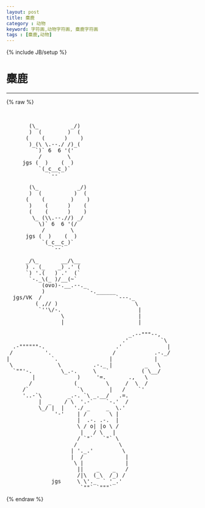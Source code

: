 ```yaml
---
layout: post
title: 麋鹿
category : 动物
keyword: 字符画,动物字符画, 麋鹿字符画
tags : [麋鹿,动物]
---
```

{% include JB/setup %}
# 麋鹿
---
{% raw %}
<pre>


       (\_          _/)
       )  (        )  (
      (    (      )    )
       )_(\ \.--./ /)_(
         `)` 6  6 &#039;(&#039;
          /        \
     jgs (  )    (  )
          `(_c__c_)`
             `--`
 
       (\_            _/)
       )  (          )  (
      (    (        )    )
       )    (      )    (
       (    (      )    )
        \_ (\\.--.//) _/
          \)` 6  6 &#039;(/
           /        \
      jgs (  )    (  )
           `(_c__c_)`
              `--`

      _/\_       __/\__
      ) . (_    _) .&#039; (
      `) &#039;.(   ) .&#039;  (`
       `-._\(_ )/__(~`
           (ovo)-.__.--._
           )             `-.______
  jgs/VK  /                       `---._
         ( ,// )                        \
          `&#039;&#039;\/-.                        |
                 \                       | 
                 |                       |

                                      _.--&quot;&quot;&quot;--,
                                    .&#039;          `\
  .-&quot;&quot;&quot;&quot;&quot;&quot;-.                      .&#039;              |
 /          &#039;.                   /            .-._/
|             `.                |             |
 \              \          .-._ |          _   \
  `&quot;&quot;&#039;-.         \_.-.     \   `          ( \__/
        |             )     &#039;=.       .,   \  
       /             (         \     /  \  /
     /`               `\        |   /    `&#039;
     &#039;..-`\        _.-. `\ _.__/   .=.
          |  _    / \  &#039;.-`    `-.&#039;  /
          \_/ |  |   &#039;./ _     _  \.&#039;
               &#039;-&#039;    | /       \ |  
                      |  .-. .-.  |
                      \ / o| |o \ /
                       |   / \   |
                      / `&quot;`   `&quot;` \
                     /             \
                    | &#039;._.&#039;         \
                    |  /             |
                     \ |             |
                      ||    _    _   /
                      /|\  (_\  /_) /
              jgs     \ \&#039;._  ` &#039;_.&#039;
                       `&quot;&quot;` `&quot;&quot;&quot;` </pre>
{% endraw %}
